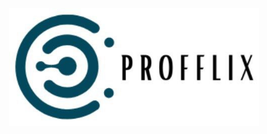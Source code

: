 <p align="center"><a href="https://laravel.com" target="_blank"><img src="https://raw.githubusercontent.com/m3ll0na/clientfreelance2/main/public/img/icon1.jpg" width="400" alt="Profflix Logo"></a></p>

